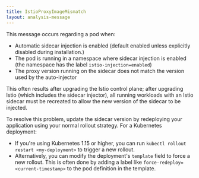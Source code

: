 ```yaml
---
title: IstioProxyImageMismatch
layout: analysis-message
---
```


This message occurs regarding a pod when:

* Automatic sidecar injection is enabled (default enabled unless explicitly
  disabled during installation.)
* The pod is running in a namespace where sidecar injection is enabled (the
  namespace has the label `istio-injection=enabled`)
* The proxy version running on the sidecar does not match the version used by
  the auto-injector

This often results after upgrading the Istio control plane; after upgrading
Istio (which includes the sidecar injector), all running workloads with an Istio
sidecar must be recreated to allow the new version of the sidecar to be
injected.

To resolve this problem, update the sidecar version by redeploying your application
using your normal rollout strategy. For a Kubernetes deployment:

* If you're using Kubernetes 1.15 or higher, you can run
  `kubectl rollout restart <my-deployment>` to trigger a new rollout.
* Alternatively, you can modify the deployment's `template` field to force a new
  rollout. This is often done by adding a label like
  `force-redeploy=<current-timestamp>` to the pod definition in the template.
